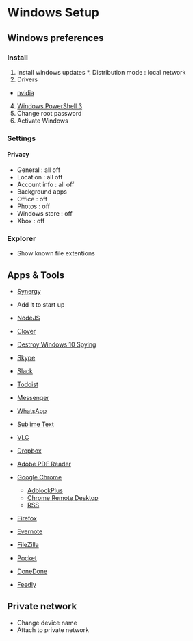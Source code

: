 # Windows Setup

## Windows preferences

### Install

1. Install windows updates
 *. Distribution mode : local network
2. Drivers
 * [nvidia](http://www.nvidia.fr/Download/index.aspx)
4. [Windows PowerShell 3](https://www.microsoft.com/en-us/download/details.aspx?id=34595) 
5. Change root password
6. Activate Windows

### Settings

#### Privacy

* General : all off
* Location : all off
* Account info : all off
* Background apps
 * Office : off
 * Photos : off
 * Windows store : off
 * Xbox : off

### Explorer

* Show known file extentions

## Apps & Tools

* [Synergy](http://synergy-project.org/nightly)
 * Add it to start up
* [NodeJS](https://nodejs.org/en/download/)
* [Clover](http://ejie.me/download)
* [Destroy Windows 10 Spying](https://github.com/Nummer/Destroy-Windows-10-Spying/releases)

* [Skype](https://www.skype.com/en/download-skype/)
* [Slack](https://slack.com/downloads)
* [Todoist](https://www.microsoft.com/en-us/store/apps/todoist-to-do-list-and-task-manager/9nblggh1rl1k)
* [Messenger](http://messengerfordesktop.com)
* [WhatsApp](https://github.com/Aluxian/WhatsApp-Desktop)
* [Sublime Text](http://www.sublimetext.com/)
* [VLC](http://www.videolan.org/vlc/download-windows.html)
* [Dropbox](https://www.dropbox.com/downloading)
* [Adobe PDF Reader](http://www.adobe.com/support/downloads/product.jsp?platform=windows&product=10)
* [Google Chrome](https://www.google.com/chrome/browser/desktop/index.html)
  * [AdblockPlus](https://adblockplus.org/)
  * [Chrome Remote Desktop](https://chrome.google.com/webstore/detail/chrome-remote-desktop/gbchcmhmhahfdphkhkmpfmihenigjmpp?hl=en)
  * [RSS](https://chrome.google.com/webstore/detail/rss-subscription-extensio/nlbjncdgjeocebhnmkbbbdekmmmcbfjd)
* [Firefox](https://www.mozilla.org/fr-FR/firefox/new/)
* [Evernote](https://evernote.com/download/)
* [FileZilla](https://filezilla-project.org/download.php?type=client)

* [Pocket](https://getpocket.com)
* [DoneDone](https://www.getdonedone.com/)
* [Feedly](feedly.com)

## Private network

* Change device name
* Attach to private network


 
